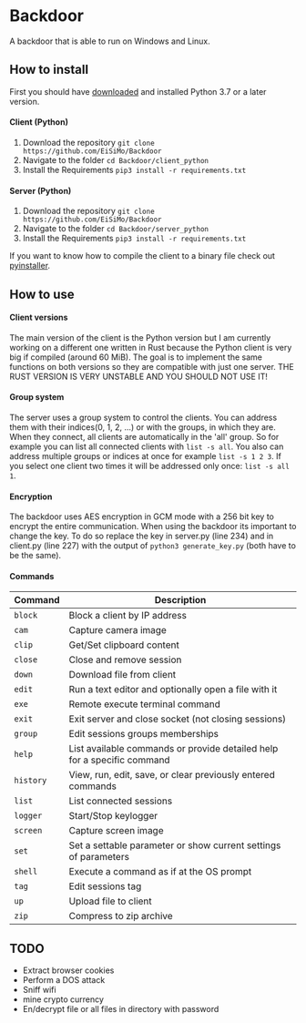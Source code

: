 # Backdoor
A backdoor that is able to run on Windows and Linux.

## How to install
First you should have [downloaded](https://www.python.org/downloads/ "Python.org") and installed Python 3.7 or a later version.
#### Client (Python)
1. Download the repository
`git clone https://github.com/EiSiMo/Backdoor`
2. Navigate to the folder
`cd Backdoor/client_python`
3. Install the Requirements
`pip3 install -r requirements.txt`

#### Server (Python)
1. Download the repository
`git clone https://github.com/EiSiMo/Backdoor`
2. Navigate to the folder
`cd Backdoor/server_python`
3. Install the Requirements
`pip3 install -r requirements.txt`

If you want to know how to compile the client to a binary file check out [pyinstaller](https://www.pyinstaller.org/ "Pyinstaller.org").

## How to use
#### Client versions
The main version of the client is the Python version but I am currently working on a different one written in Rust
because the Python client is very big if compiled (around 60 MiB). The goal is to implement the same functions on both versions so they are compatible with just one server. THE RUST VERSION IS VERY UNSTABLE AND YOU SHOULD NOT USE IT!

#### Group system
The server uses a group system to control the clients. You can address them with their indices(0, 1, 2, ...) or with the
groups, in which they are. When they connect, all clients are automatically in the 'all' group. So for example you can
list all connected clients with `list -s all`. You also can address multiple groups or indices at once for example
`list -s 1 2 3`. If you select one client two times it will be addressed only once: `list -s all 1`.

#### Encryption
The backdoor uses AES encryption in GCM mode with a 256 bit key to encrypt the entire communication.
When using the backdoor its important to change the key. To do so replace the key in server.py (line 234) and in
client.py (line 227) with the output of `python3 generate_key.py` (both have to be the same).

#### Commands
| Command   | Description                                                                    |
| --------- | ------------------------------------------------------------------------------ |
| `block`   | Block a client by IP address                                                   |
| `cam`     | Capture camera image                                                           |
| `clip`    | Get/Set clipboard content                                                      |
| `close`   | Close and remove session                                                       |
| `down`    | Download file from client                                                       |
| `edit`    | Run a text editor and optionally open a file with it                            |
| `exe`     | Remote execute terminal command                                                |
| `exit`    | Exit server and close socket (not closing sessions)                            |
| `group`   | Edit sessions groups memberships                                               |
| `help`    | List available commands or provide detailed help for a specific command         |
| `history` | View, run, edit, save, or clear previously entered commands                    |
| `list`    | List connected sessions                                                        |
| `logger`  | Start/Stop keylogger                                                           |
| `screen`  | Capture screen image                                                           |
| `set`     | Set a settable parameter or show current settings of parameters                |
| `shell`   | Execute a command as if at the OS prompt                                       |
| `tag`     | Edit sessions tag                                                              |
| `up`      | Upload file to client                                                           |
| `zip`     | Compress to zip archive                                                        |

## TODO
- Extract browser cookies
- Perform a DOS attack
- Sniff wifi
- mine crypto currency
- En/decrypt file or all files in directory with password
